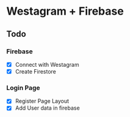 # Westagram + Firebase

## Todo

### Firebase

- [x] Connect with Westagram
- [x] Create Firestore

### Login Page

- [x] Register Page Layout
- [x] Add User data in firebase
